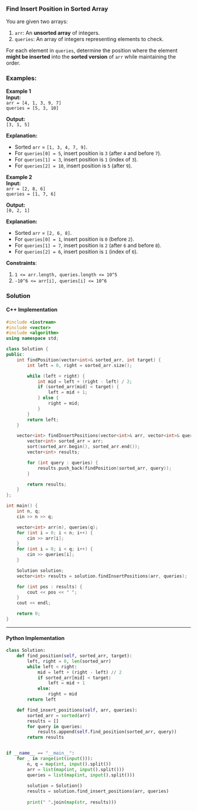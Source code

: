### Find Insert Position in Sorted Array

You are given two arrays:

1. `arr`: An **unsorted array** of integers.
2. `queries`: An array of integers representing elements to check.

For each element in `queries`, determine the position where the element **might be inserted** into the **sorted version** of `arr` while maintaining the order.

### Examples:

**Example 1**  
**Input:**  
`arr = [4, 1, 3, 9, 7]`  
`queries = [5, 3, 10]`

**Output:**  
`[3, 1, 5]`

**Explanation:**

- Sorted `arr` = `[1, 3, 4, 7, 9]`.
- For `queries[0] = 5`, insert position is `3` (after `4` and before `7`).
- For `queries[1] = 3`, insert position is `1` (index of `3`).
- For `queries[2] = 10`, insert position is `5` (after `9`).


**Example 2**  
**Input:**  
`arr = [2, 8, 6]`  
`queries = [1, 7, 6]`

**Output:**  
`[0, 2, 1]`

**Explanation:**

- Sorted `arr` = `[2, 6, 8]`.
- For `queries[0] = 1`, insert position is `0` (before `2`).
- For `queries[1] = 7`, insert position is `2` (after `6` and before `8`).
- For `queries[2] = 6`, insert position is `1` (index of `6`).

**Constraints**:

1. `1 <= arr.length, queries.length <= 10^5`
2. `-10^6 <= arr[i], queries[i] <= 10^6`
### Solution

#### C++ Implementation
```cpp
#include <iostream>
#include <vector>
#include <algorithm>
using namespace std;

class Solution {
public:
    int findPosition(vector<int>& sorted_arr, int target) {
        int left = 0, right = sorted_arr.size();

        while (left < right) {
            int mid = left + (right - left) / 2;
            if (sorted_arr[mid] < target) {
                left = mid + 1;
            } else {
                right = mid;
            }
        }
        return left;
    }

    vector<int> findInsertPositions(vector<int>& arr, vector<int>& queries) {
        vector<int> sorted_arr = arr;
        sort(sorted_arr.begin(), sorted_arr.end());
        vector<int> results;

        for (int query : queries) {
            results.push_back(findPosition(sorted_arr, query));
        }

        return results;
    }
};

int main() {
    int n, q;
    cin >> n >> q;

    vector<int> arr(n), queries(q);
    for (int i = 0; i < n; i++) {
        cin >> arr[i];
    }
    for (int i = 0; i < q; i++) {
        cin >> queries[i];
    }

    Solution solution;
    vector<int> results = solution.findInsertPositions(arr, queries);

    for (int pos : results) {
        cout << pos << " ";
    }
    cout << endl;

    return 0;
}
```

---

#### Python Implementation
```python
class Solution:
    def find_position(self, sorted_arr, target):
        left, right = 0, len(sorted_arr)
        while left < right:
            mid = left + (right - left) // 2
            if sorted_arr[mid] < target:
                left = mid + 1
            else:
                right = mid
        return left

    def find_insert_positions(self, arr, queries):
        sorted_arr = sorted(arr)
        results = []
        for query in queries:
            results.append(self.find_position(sorted_arr, query))
        return results


if __name__ == "__main__":
    for _ in range(int(input())):
	    n, q = map(int, input().split())
	    arr = list(map(int, input().split()))
	    queries = list(map(int, input().split()))
	
	    solution = Solution()
	    results = solution.find_insert_positions(arr, queries)
	
	    print(" ".join(map(str, results)))
```